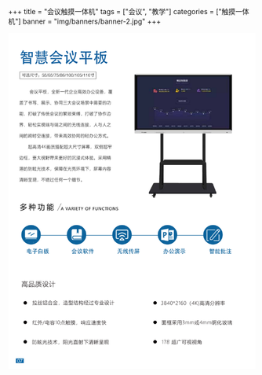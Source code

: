 +++
title = "会议触摸一体机"
tags = ["会议", "教学"]
categories = ["触摸一体机"]
banner = "img/banners/banner-2.jpg"
+++

![alt](14.png)
